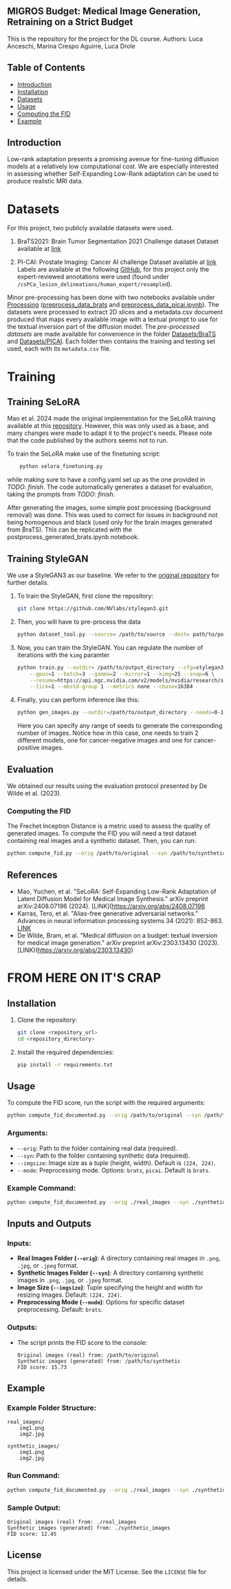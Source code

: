 ## MIGROS Budget: Medical Image Generation, Retraining on a Strict Budget

This is the repository for the project for the DL course.
Authors: Luca Anceschi, Marina Crespo Aguirre, Luca Drole

## Table of Contents

- [Introduction](#introduction)
- [Installation](#installation)
- [Datasets](#datasets)
- [Usage](#usage)
- [Computing the FID](#computing-the-fid)
- [Example](#example)

## Introduction
Low-rank adaptation presents a promising avenue for fine-tuning diffusion models at a relatively low computational cost. We are especially interested in assessing whether Self-Expanding Low-Rank adaptation can be used to produce realistic MRI data.

# Datasets
For this project, two publicly available datasets were used.

1. BraTS2021: Brain Tumor Segmentation 2021 Challenge dataset 
Dataset available at [link](https://www.kaggle.com/datasets/dschettler8845/brats-2021-task1)

2. PI-CAI: Prostate Imaging: Cancer AI challenge 
Dataset available at [link](https://zenodo.org/records/6624726)
Labels are available at the following [GitHub](https://github.com/DIAGNijmegen/picai_labels/tree/main), for this project only the expert-reviewed annotations were used (found under `/csPCa_lesion_delineations/human_expert/resampled`).

Minor pre-processing has been done with two notebooks available under [Processing](https://github.com/LucaAnce/MIGROS-Budget/tree/main/Processing) ([preprocess_data_brats](https://github.com/LucaAnce/MIGROS-Budget/tree/main/Processing/preprocess_data_brats.ipynb) and [preprocess_data_picai.ipynb](https://github.com/LucaAnce/MIGROS-Budget/tree/main/Processing/preprocess_data_picai.ipynb)). The datasets were processed to extract 2D slices and a metadata.csv document produced that maps every available image with a textual prompt to use for the textual inversion part of the diffusion model. The *pre-processed datasets* are made available for convenience in the folder [Datasets/BraTS](https://github.com/LucaAnce/MIGROS-Budget/tree/main/Datasets/BraTS) and [Datasets/PICAI](https://github.com/LucaAnce/MIGROS-Budget/tree/main/Datasets/BraTS). Each folder then contains the training and testing set used, each with its `metadata.csv` file.


# Training

## Training SeLoRA
Mao et al. 2024 made the original implementation for the SeLoRA training available at this [repository](https://anonymous.4open.science/r/SeLoRA-980D). However, this was only used as a base, and many changes were made to adapt it to the project's needs. Please note that the code published by the authors seems not to run.

To train the SeLoRA make use of the finetuning script: 
```bash
    python selora_finetuning.py
```
while making sure to have a config.yaml set up as the one provided in *TODO: finish*.
The code automatically generates a dataset for evaluation, taking the prompts from *TODO: finish*.

After generating the images, some simple post processing (background removal) was done. This was used to correct for issues in background not being homogenous and black (used only for the brain images generated from BraTS). This can be replicated with the postprocess_generated_brats.ipynb notebook.

## Training StyleGAN
We use a StyleGAN3 as our baseline. We refer to the [original repository](https://github.com/NVlabs/stylegan3) for further details.
1. To train the StyleGAN, first clone the repository:
    ```bash
    git clone https://github.com/NVlabs/stylegan3.git
    ```
2. Then, you will have to pre-process the data
    ```bash
    python dataset_tool.py --source= /path/to/source --dest= path/to/postprocessed_dataset --resolution=256x256
    ```
3. Now, you can train the StyleGAN. You can regulate the number of iterations with the `kimg` paramter
    ```bash
    python train.py --outdir= /path/to/output_directory --cfg=stylegan3-t --data=path/to/postprocessed_dataset \
        --gpus=1 --batch=3 --gamma=2 --mirror=1 --kimg=25 --snap=6 \
        --resume=https://api.ngc.nvidia.com/v2/models/nvidia/research/stylegan3/versions/1/files/stylegan3-t-ffhqu-256x256.pkl \
        --tick=1 --mbstd-group 1 --metrics none --cbase=16384
    ```
4. Finally, you can perform inference like this:
    ```bash
    python gen_images.py --outdir=/path/to/output_directory --seeds=0-10  --network= /path/to/model
    ```
    Here you can specify any range of seeds to generate the corresponding number of images.
Notice how in this case, one needs to train 2 different models, one for cancer-negative images and one for cancer-positive images.

## Evaluation
We obtained our results using the evaluation protocol presented by De Wilde et al. (2023). 

### Computing the FID
The Frechet Inception Distance is a metric used to assess the quality of generated images. To compute the FID you will need a test dataset containing real images and a synthetic dataset. Then, you can run:

```bash
python compute_fid.py --orig /path/to/original --syn /path/to/synthetic
```

## References
- Mao, Yuchen, et al. "SeLoRA: Self-Expanding Low-Rank Adaptation of Latent Diffusion Model for Medical Image Synthesis." arXiv preprint arXiv:2408.07196 (2024). [LINK](https://arxiv.org/abs/2408.07196
- Karras, Tero, et al. "Alias-free generative adversarial networks." Advances in neural information processing systems 34 (2021): 852-863. [LINK](https://arxiv.org/abs/2106.12423)
- De Wilde, Bram, et al. "Medical diffusion on a budget: textual inversion for medical image generation." arXiv preprint arXiv:2303.13430 (2023). [LINK)(https://arxiv.org/abs/2303.13430)

# FROM HERE ON IT'S CRAP
## Installation

1. Clone the repository:
   ```bash
   git clone <repository_url>
   cd <repository_directory>
   ```
2. Install the required dependencies:
   ```bash
   pip install -r requirements.txt
   ```

## Usage

To compute the FID score, run the script with the required arguments:

```bash
python compute_fid_documented.py --orig /path/to/original --syn /path/to/synthetic
```

### Arguments:
- `--orig`: Path to the folder containing real data (required).
- `--syn`: Path to the folder containing synthetic data (required).
- `--imgsize`: Image size as a tuple (height, width). Default is `(224, 224)`.
- `--mode`: Preprocessing mode. Options: `brats`, `picai`. Default is `brats`.

### Example Command:

```bash
python compute_fid_documented.py --orig ./real_images --syn ./synthetic_images --imgsize 256 256 --mode brats
```

## Inputs and Outputs

### Inputs:
- **Real Images Folder (`--orig`)**: A directory containing real images in `.png`, `.jpg`, or `.jpeg` format.
- **Synthetic Images Folder (`--syn`)**: A directory containing synthetic images in `.png`, `.jpg`, or `.jpeg` format.
- **Image Size (`--imgsize`)**: Tuple specifying the height and width for resizing images. Default: `(224, 224)`.
- **Preprocessing Mode (`--mode`)**: Options for specific dataset preprocessing. Default: `brats`.

### Outputs:
- The script prints the FID score to the console:
  ```
  Original images (real) from: /path/to/original
  Synthetic images (generated) from: /path/to/synthetic
  FID score: 15.73
  ```

## Example

### Example Folder Structure:

```
real_images/
    img1.png
    img2.jpg

synthetic_images/
    img1.png
    img2.jpg
```

### Run Command:

```bash
python compute_fid_documented.py --orig ./real_images --syn ./synthetic_images
```

### Sample Output:

```text
Original images (real) from: ./real_images
Synthetic images (generated) from: ./synthetic_images
FID score: 12.45
```

## License

This project is licensed under the MIT License. See the `LICENSE` file for details.

